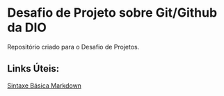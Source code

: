 # Desafio de Projeto sobre Git/Github da DIO
Repositório criado para o Desafio de Projetos.

## Links Úteis:

[Sintaxe Básica Markdown](https://www.markdownguide.org/)
